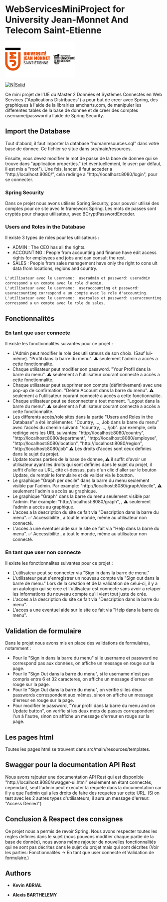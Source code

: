 # WebServicesMiniProject for University Jean-Monnet And Telecom Saint-Etienne

[![N|Solid](https://github.com/jbrat/SocialNetworkUJM-SpringReact/blob/master/src/main/resources/static/images/logo_ujm.png?raw=true)](https://www.univ-st-etienne.fr/fr/index.html)

[![N|Solid](http://rubenjgarcia.es/wp-content/uploads/2016/09/springboot.png)](https://projects.spring.io/spring-boot/)

Ce mini projet de l'UE du Master 2 Données et Systèmes Connectés en Web Services ("Applications Distribuees") a pour but de creer avec Spring, des graphiques à l'aide de la librairies amcharts.com, de manipuler les differentes tables de la base de donnee et de creer des comptes username/password a l'aide de Spring Security.

## Import the Database

Tout d'abord, il faut importer la database "humanresources.sql" dans votre base de donnee. Ce fichier se situe dans src/main/resources.

Ensuite, vous devez modifier le mot de passe de la base de donnee qui se trouve dans "application.properties." (et éventuellement, le user: par défaut, il est mis a "root"). Une fois, lancer, il faut acceder a "http://localhost:8080/", cela redirige a "http://localhost:8080/login", pour se connecter.

### Spring Security

Dans ce projet nous avons utilisés Spring Security, pour pouvoir utilisé des comptes pour ce site avec le framework Spring.
Les mots de passes sont cryptés pour chaque utilisateur, avec BCryptPasswordEncoder.

### Users and Roles in the Database

Il existe 3 types de roles pour les utilisateurs : 
* ADMIN : The CEO has all the rights. 
* ACCOUNTING : People from accounting and finance have edit access rights for employees and jobs 
and can consult the rest. 
* SALES : People from sales management have only the right to cons
ult data from locations, 
regions and country. 

```
L'utilisateur avec le username:  useradmin et password: useradmin correspond a un compte avec le role d'admin.
L'utilisateur avec le username:  useraccounting et password: useraccounting correspond a un compte avec le role d'accounting.
L'utilisateur avec le username:  usersales et password: useraccounting correspond a un compte avec le role de sales.
```

## Fonctionnalités

### En tant que user connecte

Il existe les fonctionnalités suivantes pour ce projet : 

* L'Admin peut modifier le role des utilisateurs de son choix. (Sauf lui-même). "Profil dans la barre du menu". :warning: seulement l'admin a accès a cette fonctionnalite.
* Chaque utilisateur peut modifier son password. "Your Profil dans la barre du menu". :warning: seulement a l'utilisateur courant connecté a accès a cette fonctionnalite.
* Chaque utilisateur peut supprimer son compte (définitivement) avec une pop-up de confirmation. "Delete Account dans la barre du menu". :warning: seulement a l'utilisateur courant connecté a accès a cette fonctionnalite.
* Chaque utilisateur peut se deconnecter a tout moment. "Logout dans la barre du menu". :warning: seulement a l'utilisateur courant connecté a accès a cette fonctionnalite.
* Les differents accés/role sités dans la partie "Users and Roles in the Database" a été implémenter. "Country, ..., Job dans la barre du menu" avec l'accès du chemin suivant: "/country, ..., /job". par exemple, cela redirige vers les URL suivantes: "http://localhost:8080/country", "http://localhost:8080/department", "http://localhost:8080/employee", "http://localhost:8080/location", "http://localhost:8080/region", "http://localhost:8080/job" :warning: Les droits d'acces sont ceux definies dans le sujet du projet.
* Update toutes parties de la base de donnee, :warning: il suffit d'avoir un utilisateur ayant les droits qui sont definies dans le sujet du projet, il suffit d'aller au URL, cité ci-dessus, puis d'un clic d'aller sur le bouton Update, de rempir le formulaire et de valider via le boutton.
* Le graphique "Graph per decile" dans la barre du menu seulement visible par l'admin. Par example: "http://localhost:8080/graph/decile", :warning: seulement l'admin a accès au graphique.
* Le graphique "Graph" dans la barre du menu seulement visible par l'admin. Par example: "http://localhost:8080/graph", , :warning: seulement l'admin a accès au graphique.
* L'acces a la description du site ce fait via "Description dans la barre du menu".  :white_check_mark: Accessibilité , a tout le monde, même au utilisateur non connecté.
* L'acces a une eventuel aide sur le site ce fait via "Help dans la barre du menu".  :white_check_mark: Accessibilité , a tout le monde, même au utilisateur non connecté.

### En tant que user non connecte

Il existe les fonctionnalites suivantes pour ce projet : 

* L'utilisateur peut se connecter via "Sign in dans la barre de menu."
* L'utilisateur peut s'enregistrer un nouveau compte via "Sign out dans la barre de menu." Lors de la creation et de la validation de celui-ci, il y a un autologin qui se cree et l'utilisateur est connecte sans avoir a retaper les informations du nouveau compte qu'il vient tout juste de crée.
* L'acces a la description du site ce fait via "Description dans la barre du menu".
* L'acces a une eventuel aide sur le site ce fait via "Help dans la barre du menu".

## Validation de formulaire 

Dans le projet nous avons mis en place des validations de formulaires, notamment : 

* Pour le "Sign in dans la barre du menu" si le username et password ne correspond pas aux données, on affiche un message en rouge sur la page. 
* Pour le "Sign Out dans la barre du menu", si le username n'est pas compris entre 6 et 32 caracteres, on affiche un message d'erreur en rouge sur la page.
* Pour le "Sign Out dans la barre du menu", on verifie si les deux passwords correspondent aux mêmes, sinon on affiche un message d'erreur en rouge sur la page.
* Pour modifier le password, "Your profil dans la barre du menu and on Update button", on verifie si les deux mots de passes correspondent l'un à l'autre, sinon on affiche un message d'erreur en rouge sur la page.

## Les pages html

Toutes les pages html se trouvent dans src/main/resources/templates.

## Swagger pour la documentation API Rest

Nous avons rajouter une documentation API Rest qui est disponible "http://localhost:8080/swagger-ui.html" seulement en étant connectés, cependant, seul l'admin peut executer la requete dans la documentation car il y a que l'admin qui a les droits de faire des requetes sur cette URL. (Si on test avec les 2 autres types d'utilisateurs, il aura un message d'erreur: "Access Denied")

## Conclusion & Respect des consignes

Ce projet nous a permis de revoir Spring.
Nous avons respecter toutes les regles definies dans le sujet (nous pouvons modifier chaque partie de la base de donnée), nous avons même rajouter de nouvelles fonctionnalités qui ne sont pas décrites dans le sujet du projet mais qui sont décrites (Voir les parties: Fonctionnalités -> En tant que user connecte et Validation de formulaire.)

## Authors

* **Kevin ABRIAL**

* **Alexis BARTHELEMY**
